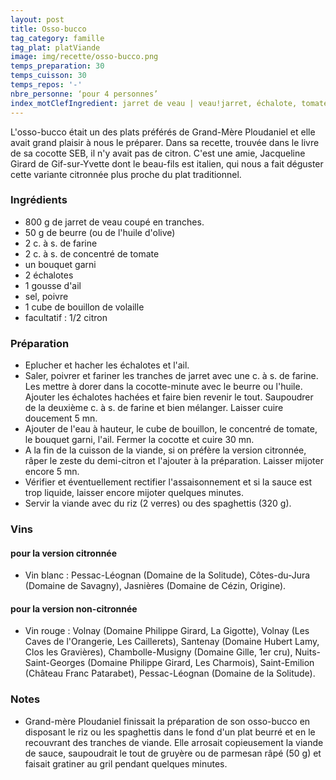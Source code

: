 ```yaml
---
layout: post
title: Osso-bucco
tag_category: famille
tag_plat: platViande
image: img/recette/osso-bucco.png
temps_preparation: 30
temps_cuisson: 30
temps_repos: '-'
nbre_personne: ‘pour 4 personnes’
index_motClefIngredient: jarret de veau | veau!jarret, échalote, tomate, citron
---
```

L'osso-bucco était un des plats préférés de Grand-Mère Ploudaniel et elle avait grand plaisir à nous le préparer. Dans sa recette, trouvée dans le livre de sa cocotte SEB, il n'y avait pas de citron. C'est une amie, Jacqueline Girard de Gif-sur-Yvette dont le beau-fils est italien, qui nous a fait déguster cette variante citronnée plus proche du plat traditionnel.

### Ingrédients
* 800 g de jarret de veau coupé en tranches.
* 50 g de beurre (ou de l'huile d'olive)
* 2 c. à s. de farine
* 2 c. à s. de concentré de tomate
* un bouquet garni
* 2 échalotes
* 1 gousse d'ail
* sel, poivre
* 1 cube de bouillon de volaille
* facultatif : 1/2 citron

### Préparation
* Eplucher et hacher les échalotes et l'ail.
* Saler, poivrer et fariner les tranches de jarret avec une c. à s. de farine. Les mettre à dorer dans la cocotte-minute avec le beurre ou l'huile. Ajouter les échalotes hachées et faire bien revenir le tout. Saupoudrer de la deuxième c. à s. de farine et bien mélanger. Laisser cuire doucement 5 mn.
* Ajouter de l'eau à hauteur, le cube de bouillon, le concentré de tomate, le bouquet garni, l'ail. Fermer la cocotte et cuire 30 mn.
* A la fin de la cuisson de la viande, si on préfère la version citronnée, râper le zeste du demi-citron et l'ajouter à la préparation. Laisser mijoter encore 5 mn.
* Vérifier et éventuellement rectifier l'assaisonnement et si la sauce est trop liquide, laisser encore mijoter quelques minutes.
* Servir la viande avec du riz (2 verres) ou des spaghettis (320 g).

### Vins
#### pour la version citronnée
* Vin blanc : Pessac-Léognan (Domaine de la Solitude), Côtes-du-Jura (Domaine de Savagny), Jasnières (Domaine de Cézin, Origine).

#### pour la version non-citronnée
* Vin rouge : Volnay (Domaine Philippe Girard, La Gigotte), Volnay (Les Caves de l'Orangerie, Les Caillerets), Santenay	(Domaine Hubert Lamy, Clos les Gravières), Chambolle-Musigny (Domaine Gille, 1er cru), Nuits-Saint-Georges (Domaine Philippe Girard, Les Charmois), Saint-Emilion	(Château Franc Patarabet), Pessac-Léognan	(Domaine de la Solitude).

### Notes
* Grand-mère Ploudaniel finissait la préparation de son osso-bucco en disposant le riz ou les spaghettis dans le fond d'un plat beurré et en le recouvrant des tranches de viande. Elle arrosait copieusement la viande de sauce, saupoudrait le tout de gruyère ou de parmesan râpé (50 g) et faisait gratiner au gril pendant quelques minutes.
